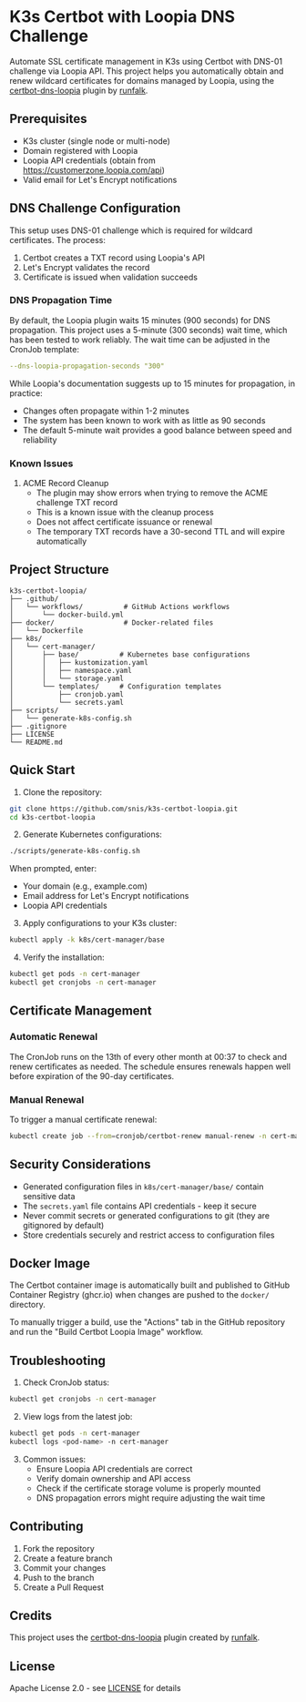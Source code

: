 # K3s Certbot with Loopia DNS Challenge

Automate SSL certificate management in K3s using Certbot with DNS-01 challenge via Loopia API. This project helps you automatically obtain and renew wildcard certificates for domains managed by Loopia, using the [certbot-dns-loopia](https://pypi.org/project/certbot-dns-loopia/) plugin by [runfalk](https://github.com/runfalk).

## Prerequisites

- K3s cluster (single node or multi-node)
- Domain registered with Loopia
- Loopia API credentials (obtain from https://customerzone.loopia.com/api)
- Valid email for Let's Encrypt notifications

## DNS Challenge Configuration

This setup uses DNS-01 challenge which is required for wildcard certificates. The process:
1. Certbot creates a TXT record using Loopia's API
2. Let's Encrypt validates the record
3. Certificate is issued when validation succeeds

### DNS Propagation Time

By default, the Loopia plugin waits 15 minutes (900 seconds) for DNS propagation. This project uses a 5-minute (300 seconds) wait time, which has been tested to work reliably. The wait time can be adjusted in the CronJob template:

```yaml
--dns-loopia-propagation-seconds "300"
```

While Loopia's documentation suggests up to 15 minutes for propagation, in practice:
- Changes often propagate within 1-2 minutes
- The system has been known to work with as little as 90 seconds
- The default 5-minute wait provides a good balance between speed and reliability

### Known Issues

1. ACME Record Cleanup
   - The plugin may show errors when trying to remove the ACME challenge TXT record
   - This is a known issue with the cleanup process
   - Does not affect certificate issuance or renewal
   - The temporary TXT records have a 30-second TTL and will expire automatically

## Project Structure

```
k3s-certbot-loopia/
├── .github/
│   └── workflows/          # GitHub Actions workflows
│       └── docker-build.yml
├── docker/                 # Docker-related files
│   └── Dockerfile
├── k8s/
│   └── cert-manager/
│       ├── base/          # Kubernetes base configurations
│       │   ├── kustomization.yaml
│       │   ├── namespace.yaml
│       │   └── storage.yaml
│       └── templates/     # Configuration templates
│           ├── cronjob.yaml
│           └── secrets.yaml
├── scripts/
│   └── generate-k8s-config.sh
├── .gitignore
├── LICENSE
└── README.md
```

## Quick Start

1. Clone the repository:
```bash
git clone https://github.com/snis/k3s-certbot-loopia.git
cd k3s-certbot-loopia
```

2. Generate Kubernetes configurations:
```bash
./scripts/generate-k8s-config.sh
```
When prompted, enter:
- Your domain (e.g., example.com)
- Email address for Let's Encrypt notifications
- Loopia API credentials

3. Apply configurations to your K3s cluster:
```bash
kubectl apply -k k8s/cert-manager/base
```

4. Verify the installation:
```bash
kubectl get pods -n cert-manager
kubectl get cronjobs -n cert-manager
```

## Certificate Management

### Automatic Renewal
The CronJob runs on the 13th of every other month at 00:37 to check and renew certificates as needed. The schedule ensures renewals happen well before expiration of the 90-day certificates.

### Manual Renewal
To trigger a manual certificate renewal:
```bash
kubectl create job --from=cronjob/certbot-renew manual-renew -n cert-manager
```

## Security Considerations

- Generated configuration files in `k8s/cert-manager/base/` contain sensitive data
- The `secrets.yaml` file contains API credentials - keep it secure
- Never commit secrets or generated configurations to git (they are gitignored by default)
- Store credentials securely and restrict access to configuration files

## Docker Image

The Certbot container image is automatically built and published to GitHub Container Registry (ghcr.io) when changes are pushed to the `docker/` directory.

To manually trigger a build, use the "Actions" tab in the GitHub repository and run the "Build Certbot Loopia Image" workflow.

## Troubleshooting

1. Check CronJob status:
```bash
kubectl get cronjobs -n cert-manager
```

2. View logs from the latest job:
```bash
kubectl get pods -n cert-manager
kubectl logs <pod-name> -n cert-manager
```

3. Common issues:
   - Ensure Loopia API credentials are correct
   - Verify domain ownership and API access
   - Check if the certificate storage volume is properly mounted
   - DNS propagation errors might require adjusting the wait time

## Contributing

1. Fork the repository
2. Create a feature branch
3. Commit your changes
4. Push to the branch
5. Create a Pull Request

## Credits

This project uses the [certbot-dns-loopia](https://pypi.org/project/certbot-dns-loopia/) plugin created by [runfalk](https://github.com/runfalk).

## License

Apache License 2.0 - see [LICENSE](LICENSE) for details
